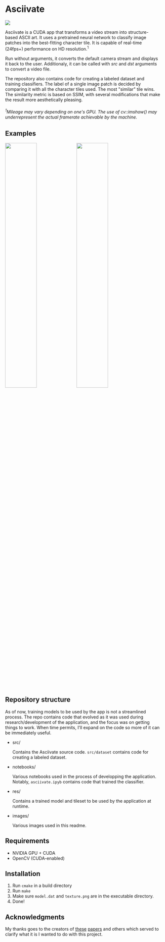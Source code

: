 # Asciivate

![](images/asciivate.gif)

Asciivate is a CUDA app that transforms a video stream into structure-based ASCII art. It uses a pretrained neural network to classify image patches into the best-fitting character tile. It is capable of real-time (24fps+) performance on HD resolution.<sup>1</sup>

Run without arguments, it converts the default camera stream and displays it back to the user.
Additionaly, it can be called with *src* and *dst* arguments to convert a video file.

The repository also contains code for creating a labeled dataset and training classifiers. The label of a single image patch is decided by comparing it with all the character tiles used. The most "similar" tile wins. The similarity metric is based on SSIM, with several modifications that make the result more aesthetically pleasing.

###### <sup>1</sup>Mileage may vary depending on one's GPU. The use of cv::imshow() may underrepresent the actual framerate achievable by the machine.

## Examples

<img src="images/clocks.gif" width="45%"></img>
<img src="images/swirls.gif" width="45%"></img>

## Repository structure

As of now, training models to be used by the app is not a streamlined process. The repo contains code that evolved as it was used during research/development of the application, and the focus was on getting things to work. When time permits, I'll expand on the code so more of it can be immediately useful.

* src/ 

    Contains the Asciivate source code. `src/dataset` contains code for creating a labeled dataset.
* notebooks/

    Various notebooks used in the process of developping the application. Notably, `asciivate.ipyb` contains code that trained the classifier.
* res/

    Contains a trained model and tileset to be used by the application at runtime.
* images/

    Various images used in this readme.

## Requirements

* NVIDIA GPU + CUDA
* OpenCV (CUDA-enabled)

## Installation

1. Run `cmake` in a build directory
2. Run `make`
3. Make sure `model.dat` and `texture.png` are in the executable directory.
4. Done!

## Acknowledgments

My thanks goes to the creators of [these](http://www.cse.cuhk.edu.hk/~ttwong/papers/asciiart/asciiart.pdf) [papers](https://onlinelibrary.wiley.com/doi/abs/10.1111/cgf.12597) and others which served to clarify what it is I wanted to do with this project.
